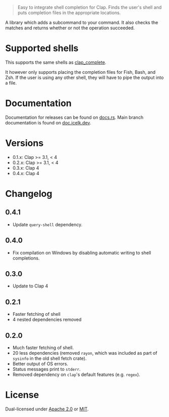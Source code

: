 > Easy to integrate shell completion for Clap. Finds the user's shell and puts
> completion files in the appropriate locations.

A library which adds a subcommand to your command. It also checks the matches and returns whether or not the operation succeeded.

# Supported shells

This supports the same shells as [clap_complete](https://crates.io/crates/clap_complete).

It however only supports placing the completion files for Fish, Bash, and Zsh. If the user is using any other shell, they will have to pipe the output into a file.

# Documentation

Documentation for releases can be found on [docs.rs](https://docs.rs/clap_autocomplete).
Main branch documentation is found on [doc.icelk.dev](https://doc.icelk.dev/clap_autocomplete/clap_autocomplete/).

# Versions

-   0.1.x: Clap >= 3.1, < 4
-   0.2.x: Clap >= 3.1, < 4
-   0.3.x: Clap 4
-   0.4.x: Clap 4

# Changelog

## 0.4.1

-   Update `query-shell` dependency.

## 0.4.0

-   Fix compilation on Windows by disabling automatic writing to shell completions.

## 0.3.0

-   Update to Clap 4

## 0.2.1

-   Faster fetching of shell
-   4 nested dependencies removed

## 0.2.0

-   Much faster fetching of shell.
-   20 less dependencies (removed `rayon`, which was included as part of `sysinfo` in the old shell fetch crate).
-   Better output of OS errors.
-   Status messages print to `stderr`.
-   Removed dependency on `clap`'s default features (e.g. `regex`).

# License

Dual-licensed under [Apache 2.0](LICENSE-APACHE) or [MIT](LICENSE-MIT).
